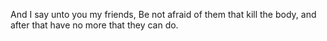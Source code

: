 And I say unto you my friends, Be not afraid of them that kill the body, and after that have no more that they can do.
